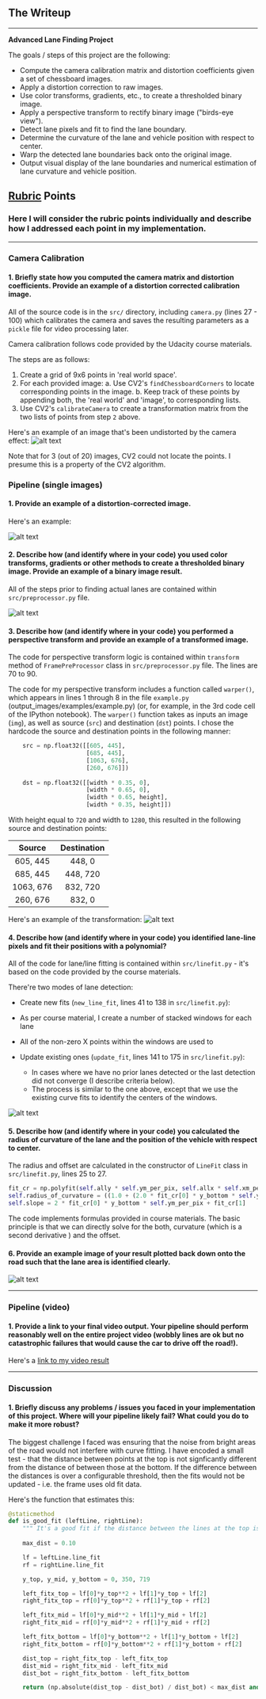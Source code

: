 ## The Writeup

---

**Advanced Lane Finding Project**

The goals / steps of this project are the following:

* Compute the camera calibration matrix and distortion coefficients given a set of chessboard images.
* Apply a distortion correction to raw images.
* Use color transforms, gradients, etc., to create a thresholded binary image.
* Apply a perspective transform to rectify binary image ("birds-eye view").
* Detect lane pixels and fit to find the lane boundary.
* Determine the curvature of the lane and vehicle position with respect to center.
* Warp the detected lane boundaries back onto the original image.
* Output visual display of the lane boundaries and numerical estimation of lane curvature and vehicle position.

[//]: # (Image References)

[image1]: ./examples/undistort_output.png "Undistorted"
[image2]: ./test_images/test1.jpg "Road Transformed"
[image3]: ./examples/binary_combo_example.jpg "Binary Example"
[image4]: ./examples/warped_straight_lines.jpg "Warp Example"
[image5]: ./examples/color_fit_lines.jpg "Fit Visual"
[image6]: ./examples/example_output.jpg "Output"
[video1]: ./project_video.mp4 "Video"

## [Rubric](https://review.udacity.com/#!/rubrics/571/view) Points

### Here I will consider the rubric points individually and describe how I addressed each point in my implementation.  

---
### Camera Calibration

#### 1. Briefly state how you computed the camera matrix and distortion coefficients. Provide an example of a distortion corrected calibration image.

All of the source code is in the `src/` directory, including `camera.py` (lines 27 - 100) which calibrates the camera and saves the resulting parameters as a `pickle` file for video processing later.

Camera calibration follows code provided by the Udacity course materials.

The steps are as follows:
1. Create a grid of 9x6 points in 'real world space'.
2. For each provided image:
    a. Use CV2's `findChessboardCorners` to locate corresponding points in the image.
    b. Keep track of these points by appending both, the 'real world' and 'image', to corresponding lists.
3. Use CV2's `calibrateCamera` to create a transformation matrix from the two lists of points from step `2` above.

Here's an example of an image that's been undistorted by the camera effect:
![alt text][image1]

Note that for 3 (out of 20) images, CV2 could not locate the points. I presume this is a property of the CV2 algorithm.

### Pipeline (single images)

#### 1. Provide an example of a distortion-corrected image.

Here's an example:

![alt text][image2]

#### 2. Describe how (and identify where in your code) you used color transforms, gradients or other methods to create a thresholded binary image. Provide an example of a binary image result.

All of the steps prior to finding actual lanes are contained within `src/preprocessor.py` file.

![alt text][image3]

#### 3. Describe how (and identify where in your code) you performed a perspective transform and provide an example of a transformed image.

The code for perspective transform logic is contained within `transform` method of `FramePreProcessor` class in `src/preprocessor.py` file. The lines are 70 to 90.

The code for my perspective transform includes a function called `warper()`, which appears in lines 1 through 8 in the file `example.py` (output_images/examples/example.py) (or, for example, in the 3rd code cell of the IPython notebook).  The `warper()` function takes as inputs an image (`img`), as well as source (`src`) and destination (`dst`) points.  I chose the hardcode the source and destination points in the following manner:

```python
    src = np.float32([[605, 445],
                      [685, 445],
                      [1063, 676],
                      [260, 676]])
    
    dst = np.float32([[width * 0.35, 0],
                      [width * 0.65, 0], 
                      [width * 0.65, height],
                      [width * 0.35, height]])
```

With height equal to `720` and width to `1280`, this resulted in the following source and destination points:

| Source        | Destination   |
|:-------------:|:-------------:|
| 605, 445      | 448, 0        |
| 685, 445      | 448, 720      |
| 1063, 676     | 832, 720      |
| 260, 676      | 832, 0        |


Here's an example of the transformation:
![alt text][image4]

#### 4. Describe how (and identify where in your code) you identified lane-line pixels and fit their positions with a polynomial?

All of the code for lane/line fitting is contained within `src/linefit.py` - it's based on the code provided by the course materials.

There're two modes of lane detection:
- Create new fits (`new_line_fit`, lines 41 to 138 in `src/linefit.py`):
 - As per course material, I create a number of stacked windows for each lane
 - All of the non-zero X points within the windows are used to 
 
- Update existing ones (`update_fit`, lines 141 to 175 in `src/linefit.py`):
    - In cases where we have no prior lanes detected or the last detection did not converge (I describe criteria below).
    - The process is similar to the one above, except that we use the existing curve fits to identify the centers of the windows.


![alt text][image5]

#### 5. Describe how (and identify where in your code) you calculated the radius of curvature of the lane and the position of the vehicle with respect to center.

The radius and offset are calculated in the constructor of `LineFit` class in `src/linefit.py`, lines 25 to 27.

```python
fit_cr = np.polyfit(self.ally * self.ym_per_pix, self.allx * self.xm_per_pix, 2)
self.radius_of_curvature = ((1.0 + (2.0 * fit_cr[0] * y_bottom * self.ym_per_pix + fit_cr[1]) ** 2.0) ** 1.5) / np.absolute(2.0 * fit_cr[0])
self.slope = 2 * fit_cr[0] * y_bottom * self.ym_per_pix + fit_cr[1]

```
The code implements formulas provided in course materials. The basic principle is that we can directly solve for the both, curvature (which is a second derivative ) and the offset.


#### 6. Provide an example image of your result plotted back down onto the road such that the lane area is identified clearly.

![alt text][image6]

---

### Pipeline (video)

#### 1. Provide a link to your final video output.  Your pipeline should perform reasonably well on the entire project video (wobbly lines are ok but no catastrophic failures that would cause the car to drive off the road!).

Here's a [link to my video result](./output_videos/project_video.mp4)

---

### Discussion

#### 1. Briefly discuss any problems / issues you faced in your implementation of this project.  Where will your pipeline likely fail?  What could you do to make it more robust?

The biggest challenge I faced was ensuring that the noise from bright areas of the road would not interfere with curve fitting. I have encoded a small test - that the distance between points at the top is not signficantly different from the distance of between those at the bottom. If the difference between the distances is over a configurable threshold, then the fits would not be updated - i.e. the frame uses old fit data.

Here's the function that estimates this:
```python
@staticmethod
def is_good_fit (leftLine, rightLine):
    """ It's a good fit if the distance between the lines at the top is similar to the bottom. """
    
    max_dist = 0.10

    lf = leftLine.line_fit
    rf = rightLine.line_fit

    y_top, y_mid, y_bottom = 0, 350, 719

    left_fitx_top = lf[0]*y_top**2 + lf[1]*y_top + lf[2]
    right_fitx_top = rf[0]*y_top**2 + rf[1]*y_top + rf[2]

    left_fitx_mid = lf[0]*y_mid**2 + lf[1]*y_mid + lf[2]
    right_fitx_mid = rf[0]*y_mid**2 + rf[1]*y_mid + rf[2]

    left_fitx_bottom = lf[0]*y_bottom**2 + lf[1]*y_bottom + lf[2]
    right_fitx_bottom = rf[0]*y_bottom**2 + rf[1]*y_bottom + rf[2]

    dist_top = right_fitx_top - left_fitx_top
    dist_mid = right_fitx_mid - left_fitx_mid
    dist_bot = right_fitx_bottom - left_fitx_bottom

    return (np.absolute(dist_top - dist_bot) / dist_bot) < max_dist and (np.absolute(dist_mid - dist_bot) / dist_bot) < max_dist
```



